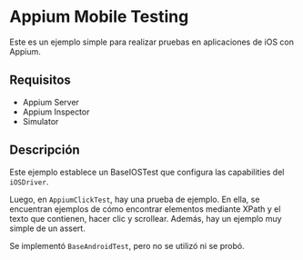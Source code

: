 # Appium Mobile Testing

Este es un ejemplo simple para realizar pruebas en aplicaciones de iOS con Appium.

## Requisitos
- Appium Server
- Appium Inspector
- Simulator

## Descripción
Este ejemplo establece un BaseIOSTest que configura las capabilities del `iOSDriver`.

Luego, en `AppiumClickTest`, hay una prueba de ejemplo. En ella, se encuentran ejemplos de cómo encontrar elementos mediante XPath y el texto que contienen, hacer clic y scrollear. Además, hay un ejemplo muy simple de un assert.

Se implementó `BaseAndroidTest`, pero no se utilizó ni se probó.
